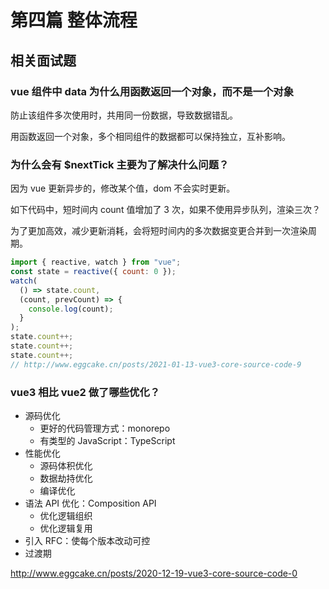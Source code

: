 # 第四篇 整体流程

## 相关面试题

### vue 组件中 data 为什么用函数返回一个对象，而不是一个对象

防止该组件多次使用时，共用同一份数据，导致数据错乱。

用函数返回一个对象，多个相同组件的数据都可以保持独立，互补影响。

### 为什么会有 $nextTick 主要为了解决什么问题？

因为 vue 更新异步的，修改某个值，dom 不会实时更新。

如下代码中，短时间内 count 值增加了 3 次，如果不使用异步队列，渲染三次？

为了更加高效，减少更新消耗，会将短时间内的多次数据变更合并到一次渲染周期。

```js
import { reactive, watch } from "vue";
const state = reactive({ count: 0 });
watch(
  () => state.count,
  (count, prevCount) => {
    console.log(count);
  }
);
state.count++;
state.count++;
state.count++;
// http://www.eggcake.cn/posts/2021-01-13-vue3-core-source-code-9
```

### vue3 相比 vue2 做了哪些优化？

- 源码优化
  - 更好的代码管理方式：monorepo
  - 有类型的 JavaScript：TypeScript
- 性能优化
  - 源码体积优化
  - 数据劫持优化
  - 编译优化
- 语法 API 优化：Composition API
  - 优化逻辑组织
  - 优化逻辑复用
- 引入 RFC：使每个版本改动可控
- 过渡期

<http://www.eggcake.cn/posts/2020-12-19-vue3-core-source-code-0>
